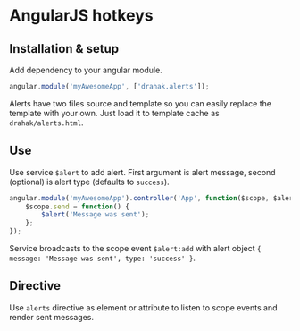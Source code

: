 AngularJS hotkeys
=================

Installation & setup
--------------------
Add dependency to your angular module.

```js
angular.module('myAwesomeApp', ['drahak.alerts']);
```

Alerts have two files source and template so you can easily replace the template with your own. Just load it to template cache as `drahak/alerts.html`.

Use
---
Use service `$alert` to add alert. First argument is alert message, second (optional) is alert type (defaults to `success`).

```js
angular.module('myAwesomeApp').controller('App', function($scope, $alert) {
    $scope.send = function() {
        $alert('Message was sent');
    };
});
```

Service broadcasts to the scope event `$alert:add` with alert object `{ message: 'Message was sent', type: 'success' }`.

Directive
---------
Use `alerts` directive as element or attribute to listen to scope events and render sent messages.